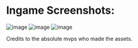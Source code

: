 # Ingame Screenshots:
![image](https://github.com/user-attachments/assets/ec2ebf38-454a-497e-8e44-36cdb8b6f83f)
![image](https://github.com/user-attachments/assets/18379933-c0ee-45f9-bfa0-91819fcb253d)
![image](https://github.com/user-attachments/assets/3a54c8f5-e3ea-42b0-9477-8d5282d7f028)

Credits to the absolute mvps who made the assets.

